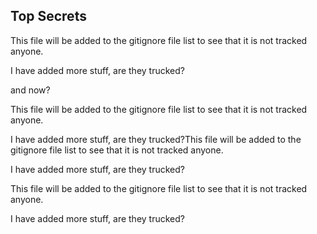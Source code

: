 ## Top Secrets
This file will be added to the gitignore file list to see that it is not tracked anyone.

I have added more stuff, are they trucked?

and now?

This file will be added to the gitignore file list to see that it is not tracked anyone.

I have added more stuff, are they trucked?This file will be added to the gitignore file list to see that it is not tracked anyone.

I have added more stuff, are they trucked?


This file will be added to the gitignore file list to see that it is not tracked anyone.

I have added more stuff, are they trucked?